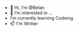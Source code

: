 - 👋 Hi, I’m @Belan
- 👀 I’m interested in ...
-  I’m currently learning Codeing
- 📫 I'm Writter

<!---
Belan-Moon/Belan-Moon is a ✨ special ✨ repository because its `README.md` (this file) appears on your GitHub profile.
You can click the Preview link to take a look at your changes.
--->
